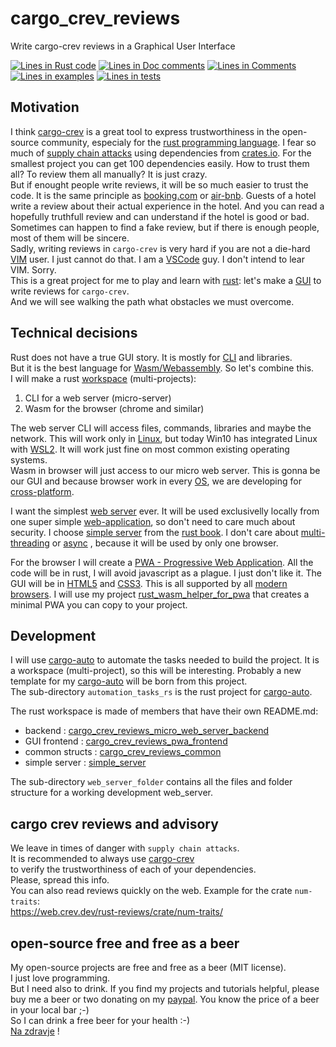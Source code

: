 [comment]: # (auto_md_to_doc_comments segment start A)

# cargo_crev_reviews

[comment]: # (auto_cargo_toml_to_md start)

Write cargo-crev reviews in a Graphical User Interface

[comment]: # (auto_cargo_toml_to_md end)

[comment]: # (auto_lines_of_code start)
[![Lines in Rust code](https://img.shields.io/badge/Lines_in_Rust-898-green.svg)](https://github.com/LucianoBestia/cargo_crev_reviews/)
[![Lines in Doc comments](https://img.shields.io/badge/Lines_in_Doc_comments-243-blue.svg)](https://github.com/LucianoBestia/cargo_crev_reviews/)
[![Lines in Comments](https://img.shields.io/badge/Lines_in_comments-66-purple.svg)](https://github.com/LucianoBestia/cargo_crev_reviews/)
[![Lines in examples](https://img.shields.io/badge/Lines_in_examples-100-yellow.svg)](https://github.com/LucianoBestia/cargo_crev_reviews/)
[![Lines in tests](https://img.shields.io/badge/Lines_in_tests-143-orange.svg)](https://github.com/LucianoBestia/cargo_crev_reviews/)

[comment]: # (auto_lines_of_code end)

## Motivation

I think [cargo-crev](https://lib.rs/crates/cargo-crev) is a great tool to express trustworthiness in the open-source community, especialy for the [rust programming language](https://www.rust-lang.org/).  I fear so much of [supply chain attacks](https://en.wikipedia.org/wiki/Supply_chain_attack) using dependencies from [crates.io](https://crates.io/). For the smallest project you can get 100 dependencies easily. How to trust them all? To review them all manually? It is just crazy.  
But if enought people write reviews, it will be so much easier to trust the code. It is the same principle as [booking.com](https://www.booking.com/) or [air-bnb](https://www.airbnb.com/). Guests of a hotel write a review about their actual experience in the hotel. And you can read a hopefully truthfull review and can understand if the hotel is good or bad. Sometimes can happen to find a fake review, but if there is enough people, most of them will be sincere.  
Sadly, writing reviews in `cargo-crev` is very hard if you are not a die-hard [VIM](https://www.vim.org/) user. I just cannot do that. I am a [VSCode](https://code.visualstudio.com/) guy. I don't intend to lear VIM. Sorry.  
This is a great project for me to play and learn with [rust](https://www.rust-lang.org/): let's make a [GUI](https://en.wikipedia.org/wiki/Graphical_user_interface) to write reviews for `cargo-crev`.  
And we will see walking the path what obstacles we must overcome.  

## Technical decisions

Rust does not have a true GUI story. It is mostly for [CLI](https://en.wikipedia.org/wiki/Command-line_interface) and libraries.  
But it is the best language for [Wasm/Webassembly](https://webassembly.org/). So let's combine this.  
I will make a rust [workspace](https://doc.rust-lang.org/book/ch14-03-cargo-workspaces.html) (multi-projects):

1. CLI for a web server (micro-server)
2. Wasm for the browser (chrome and similar)

The web server CLI will access files, commands, libraries and maybe the network. This will work only in [Linux](https://en.wikipedia.org/wiki/Linux), but today Win10 has integrated Linux with [WSL2](https://en.wikipedia.org/wiki/Windows_Subsystem_for_Linux). It will work just fine on most common existing operating systems.  
Wasm in browser will just access to our micro web server. This is gonna be our GUI and because browser work in every [OS](https://en.wikipedia.org/wiki/Operating_system), we are developing for [cross-platform](https://en.wikipedia.org/wiki/Cross-platform_software).  

I want the simplest [web server](https://en.wikipedia.org/wiki/Web_server) ever. It will be used exclusivelly locally from one super simple [web-application](https://en.wikipedia.org/wiki/Web_application), so  don't need to care much about security. I choose [simple server](https://crates.io/crates/simple-server) from the [rust book](https://doc.rust-lang.org/1.30.0/book/second-edition/ch20-01-single-threaded.html). I don't care about [multi-threading](https://en.wikipedia.org/wiki/Multithreading_(computer_architecture)) or [async](https://en.wikipedia.org/wiki/Asynchrony_(computer_programming)) , because it will be used by only one browser.  

For the browser I will create a [PWA - Progressive Web Application](https://en.wikipedia.org/wiki/Progressive_web_application). All the code will be in rust, I will avoid javascript as a plague. I just don't like it. The GUI will be in [HTML5](https://en.wikipedia.org/wiki/HTML5) and [CSS3](https://en.wikipedia.org/wiki/CSS#CSS_3). This is all supported by all [modern browsers](https://www.bopdesign.com/bop-blog/2012/01/why-use-a-modern-web-browser/). I will use my project [rust_wasm_helper_for_pwa](https://github.com/LucianoBestia/rust_wasm_helper_for_pwa) that creates a minimal PWA you can copy to your project.  

## Development

I will use [cargo-auto](https://crates.io/crates/cargo-auto) to automate the tasks needed to build the project. It is a workspace (multi-project), so this will be interesting. Probably a new template for my [cargo-auto](https://crates.io/crates/cargo-auto) will be born from this project.  
The sub-directory `automation_tasks_rs` is the rust project for [cargo-auto](https://crates.io/crates/cargo-auto).  

The rust workspace is made of members that have their own README.md:

- backend : [cargo_crev_reviews_micro_web_server_backend](https://github.com/LucianoBestia/cargo_crev_reviews/blob/main/cargo_crev_reviews_micro_web_server_backend/README.md)  
- GUI frontend : [cargo_crev_reviews_pwa_frontend](https://github.com/LucianoBestia/cargo_crev_reviews/blob/main/cargo_crev_reviews_pwa_frontend/README.md)  
- common structs : [cargo_crev_reviews_common](https://github.com/LucianoBestia/cargo_crev_reviews/blob/main/cargo_crev_review_common/README.md) 
- simple server : [simple_server](https://github.com/LucianoBestia/cargo_crev_reviews/blob/main/simple_server/README.md)  

The sub-directory `web_server_folder` contains all the files and folder structure for a working development web_server.  

## cargo crev reviews and advisory

We leave in times of danger with `supply chain attacks`.  
It is recommended to always use [cargo-crev](https://github.com/crev-dev/cargo-crev)  
to verify the trustworthiness of each of your dependencies.  
Please, spread this info.  
You can also read reviews quickly on the web. Example for the crate `num-traits`:  
<https://web.crev.dev/rust-reviews/crate/num-traits/>  

## open-source free and free as a beer

My open-source projects are free and free as a beer (MIT license).  
I just love programming.  
But I need also to drink. If you find my projects and tutorials helpful, please buy me a beer or two donating on my [paypal](https://www.paypal.com/paypalme/LucianoBestia). You know the price of a beer in your local bar ;-)  
So I can drink a free beer for your health :-)  
[Na zdravje](https://translate.google.com/?hl=en&sl=sl&tl=en&text=Na%20zdravje&op=translate) !

[comment]: # (auto_md_to_doc_comments segment end A)
